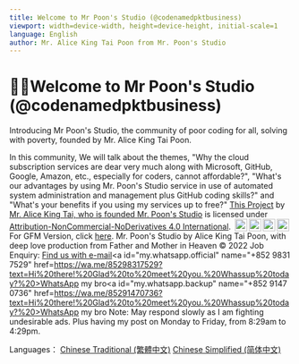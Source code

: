 ```yaml
---
title: Welcome to Mr Poon's Studio (@codenamedpktbusiness)
viewport: width=device-width, height=device-height, initial-scale=1
language: English
author: Mr. Alice King Tai Poon from Mr. Poon's Studio
---
```


# 🙇‍♂️Welcome to Mr Poon's Studio (@codenamedpktbusiness)
Introducing Mr Poon's Studio, the community of poor coding for all, solving with poverty, founded by Mr. Alice King Tai Poon.

In this community, We will talk about the themes, "Why the cloud subscription services are dear very much along with Microsoft, GitHub, Google, Amazon, etc., especially for coders, cannot affordable?", "What's our advantages by using Mr. Poon's Studio service in use of automated system administration and management plus GitHub coding skills?" and "What's your benefits if you using my services up to free?"
<p0 id=copyright.cc-by-nc-nd-4.0 name="Creative Commons Attribution-NonCommercial-NoDerivatives 4.0 International License" xmlns:cc="http://creativecommons.org/ns#" xmlns:dct="http://purl.org/dc/terms/"><a property="dct:title" rel="cc:attributionURL" href="https://github.com/codenamedpktbusiness/.github ">This Project</a> by <a rel="cc:attributionURL dct:creator" property="cc:attributionName" href="https://github.com/codenamedpktbusiness">Mr. Alice King Tai, who is founded Mr. Poon's Studio</a> is licensed under <a id=html.license href="http://creativecommons.org/licenses/by-nc-nd/4.0/?ref=chooser-v1" target="_blank" rel="license noopener noreferrer" style="display:inline-block;">Attribution-NonCommercial-NoDerivatives 4.0 International</a>. <img style="height:22px!important;margin-left:3px;vertical-align:text-bottom;" src="https://mirrors.creativecommons.org/presskit/icons/cc.svg?ref=chooser-v1"><img style="height:22px!important;margin-left:3px;vertical-align:text-bottom;" src="https://mirrors.creativecommons.org/presskit/icons/by.svg?ref=chooser-v1"><img style="height:22px!important;margin-left:3px;vertical-align:text-bottom;" src="https://mirrors.creativecommons.org/presskit/icons/nc.svg?ref=chooser-v1"><img style="height:22px!important;margin-left:3px;vertical-align:text-bottom;" src="https://mirrors.creativecommons.org/presskit/icons/nd.svg?ref=chooser-v1"> For GFM Version, click [here](COPYING.md).</p0>
<p1 id=copyright>Mr. Poon's Studio by Alice King Tai Poon, with deep love production from Father and Mother in Heaven © 2022 </p1>
<p2 id=contact>Job Enquiry: <p2a><a id="my.email" name="pkt_1" href="mailto:pkt_1@yahoo.com.hk">Find us with e-mail</a></p2a><p2b><a id="my.whatsapp.official" name="+852 9831 7529" href=https://wa.me/85298317529?text=Hi%20there!%20Glad%20to%20meet%20you.%20Whassup%20today?%20>WhatsApp my bro</a></p2b><p2c><a id="my.whatsapp.backup" name="+852 9147 0736" href=https://wa.me/85291470736?text=Hi%20there!%20Glad%20to%20meet%20you.%20Whassup%20today?%20>WhatsApp my bro</a></p2c></p2>
<p3 id=contact.disclaimer>Note: May respond slowly as I am fighting undesirable ads. Plus having my post on Monday to Friday, from 8:29am to 4:29pm.</p3>

Languages：
[Chinese Traditional (繁體中文)](README.zh-hant.md) [Chinese Simplified (简体中文)](README.zh-hans.md)